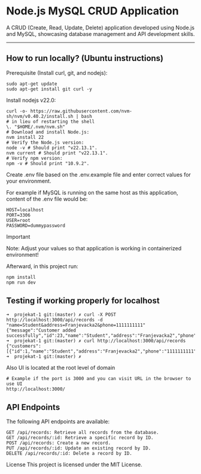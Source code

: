 # Node.js MySQL CRUD Application

A CRUD (Create, Read, Update, Delete) application developed using Node.js and MySQL, showcasing database management and API development skills.

---

## How to run locally? (Ubuntu instructions)

Prerequisite (Install curl, git, and nodejs):

```cgo
sudo apt-get update
sudo apt-get install git curl -y
```

Install nodejs v22.0:
```cgo
curl -o- https://raw.githubusercontent.com/nvm-sh/nvm/v0.40.2/install.sh | bash
# in lieu of restarting the shell
\. "$HOME/.nvm/nvm.sh"
# Download and install Node.js:
nvm install 22
# Verify the Node.js version:
node -v # Should print "v22.13.1".
nvm current # Should print "v22.13.1".
# Verify npm version:
npm -v # Should print "10.9.2".
```

Create .env file based on the .env.example file and enter correct values for your environment.

For example if MySQL is running on the same host as this application, content of the .env file would be:
```cgo
HOST=localhost
PORT=3306
USER=root
PASSWORD=dummypassword
```

> [!IMPORTANT]
> Note: Adjust your values so that application is working in containerized environment!

Afterward, in this project run:
```cgo
npm install
npm run dev
```

## Testing if working properly for localhost

```cgo
➜  projekat-1 git:(master) ✗ curl -X POST http://localhost:3000/api/records -d "name=Student&address=Franjevacka2&phone=1111111111"
{"message":"Customer added successfully","id":23,"name":"Student","address":"Franjevacka2","phone":"1111111111"}%                                                                          
➜  projekat-1 git:(master) ✗ curl http://localhost:3000/api/records                                                                
{"customers":[{"id":1,"name":"Student","address":"Franjevacka2","phone":"1111111111"}]}                                                                                                      ➜  projekat-1 git:(master) ✗ 
```

Also UI is located at the root level of domain

```cgo
# Example if the port is 3000 and you can visit URL in the browser to use UI
http://localhost:3000/
```

## API Endpoints

The following API endpoints are available:
```
GET /api/records: Retrieve all records from the database.
GET /api/records/:id: Retrieve a specific record by ID.
POST /api/records: Create a new record.
PUT /api/records/:id: Update an existing record by ID.
DELETE /api/records/:id: Delete a record by ID.
```

License
This project is licensed under the MIT License.
